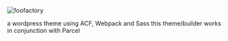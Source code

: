 ![foofactory](https://github.com/stagfoo/Foofactory/blob/master/logo.png?raw=true)

a wordpress theme using ACF, Webpack and Sass
this theme/builder works in conjunction with Parcel
